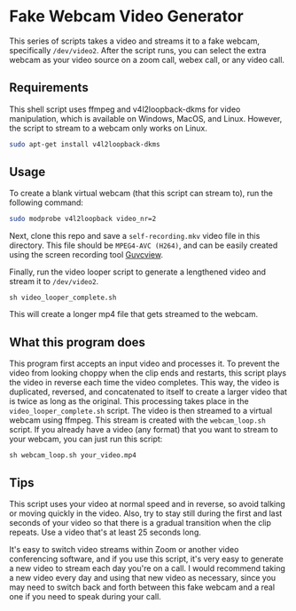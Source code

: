 # Fake Webcam Video Generator

This series of scripts takes a video and streams it to a fake webcam, specifically `/dev/video2`. After the script runs, you can select the extra webcam as your video source on a zoom call, webex call, or any video call.

## Requirements

This shell script uses ffmpeg and v4l2loopback-dkms for video manipulation, which is available on Windows, MacOS, and Linux.
However, the script to stream to a webcam only works on Linux.
```sh
sudo apt-get install v4l2loopback-dkms
```

## Usage

To create a blank virtual webcam (that this script can stream to), run the following command:
```sh
sudo modprobe v4l2loopback video_nr=2
```
Next, clone this repo and save a `self-recording.mkv` video file in this directory. This file should be `MPEG4-AVC (H264)`, and can be easily created using the screen recording tool [Guvcview](http://guvcview.sourceforge.net/).

Finally, run the video looper script to generate a lengthened video and stream it to `/dev/video2`.
```
sh video_looper_complete.sh
```

This will create a longer mp4 file that gets streamed to the webcam.

## What this program does

This program first accepts an input video and processes it. To prevent the video from looking choppy when the clip ends and restarts, this script plays the video in reverse each time the video completes. This way, the video is duplicated, reversed, and concatenated to itself to create a larger video that is twice as long as the original. This processing takes place in the `video_looper_complete.sh` script.
The video is then streamed to a virtual webcam using ffmpeg. This stream is created with the `webcam_loop.sh` script. If you already have a video (any format) that you want to stream to your webcam, you can just run this script:
```
sh webcam_loop.sh your_video.mp4
```

## Tips

This script uses your video at normal speed and in reverse, so avoid talking or moving quickly in the video. Also, try to stay still during the first and last seconds of your video so that there is a gradual transition when the clip repeats. Use a video that's at least 25 seconds long.

It's easy to switch video streams within Zoom or another video conferencing software, and if you use this script, it's very easy to generate a new video to stream each day you're on a call. I would recommend taking a new video every day and using that new video as necessary, since you may need to switch back and forth between this fake webcam and a real one if you need to speak during your call.
